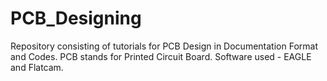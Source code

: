 # PCB_Designing
Repository consisting of tutorials for PCB Design in Documentation Format and Codes.
PCB stands for Printed Circuit Board.
Software used - EAGLE and Flatcam.
